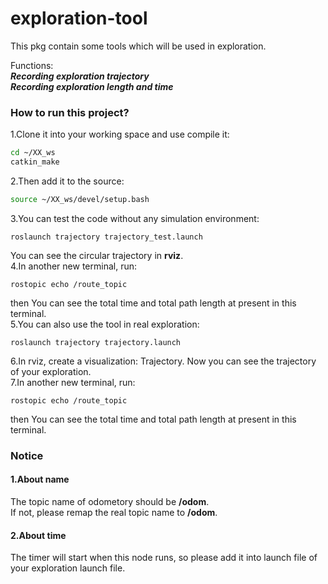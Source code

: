 # exploration-tool
This pkg contain some tools which will be used in exploration.

Functions:  
***Recording exploration trajectory  
Recording exploration length and time*** 

  
### How to run this project?

1.Clone it into your working space and use compile it:
```Bash
cd ~/XX_ws
catkin_make
```
2.Then add it to the source:
```Bash
source ~/XX_ws/devel/setup.bash
```
3.You can test the code without any simulation environment:
```
roslaunch trajectory trajectory_test.launch
```
You can see the circular trajectory in **rviz**.  
4.In another new terminal, run:
```
rostopic echo /route_topic
```
then You can see the total time and total path length at present in this terminal.  
5.You can also use the tool in real exploration:
```
roslaunch trajectory trajectory.launch
```
6.In rviz, create a visualization: Trajectory.
Now you can see the trajectory of your exploration.  
7.In another new terminal, run:
```
rostopic echo /route_topic
```
then You can see the total time and total path length at present in this terminal.  

### Notice
#### 1.About name  
The topic name of odometory should be **/odom**.  
If not, please remap the real topic name to **/odom**.  
#### 2.About time  
The timer will start when this node runs, so please add it into launch file of your exploration launch file.
